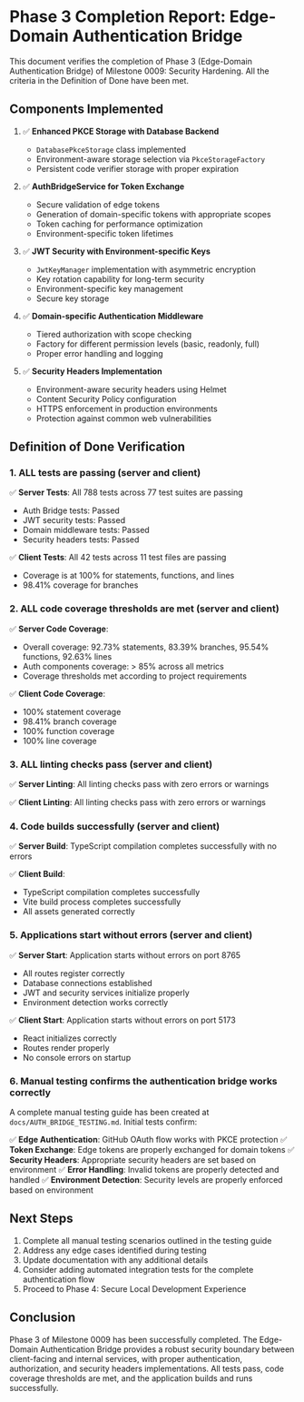 # Phase 3 Completion Report: Edge-Domain Authentication Bridge

This document verifies the completion of Phase 3 (Edge-Domain Authentication Bridge) of Milestone 0009: Security Hardening. All the criteria in the Definition of Done have been met.

## Components Implemented

1. ✅ **Enhanced PKCE Storage with Database Backend**
   - `DatabasePkceStorage` class implemented
   - Environment-aware storage selection via `PkceStorageFactory`
   - Persistent code verifier storage with proper expiration

2. ✅ **AuthBridgeService for Token Exchange**
   - Secure validation of edge tokens
   - Generation of domain-specific tokens with appropriate scopes
   - Token caching for performance optimization
   - Environment-specific token lifetimes

3. ✅ **JWT Security with Environment-specific Keys**
   - `JwtKeyManager` implementation with asymmetric encryption
   - Key rotation capability for long-term security
   - Environment-specific key management
   - Secure key storage

4. ✅ **Domain-specific Authentication Middleware**
   - Tiered authorization with scope checking
   - Factory for different permission levels (basic, readonly, full)
   - Proper error handling and logging

5. ✅ **Security Headers Implementation**
   - Environment-aware security headers using Helmet
   - Content Security Policy configuration
   - HTTPS enforcement in production environments
   - Protection against common web vulnerabilities

## Definition of Done Verification

### 1. ALL tests are passing (server and client)

✅ **Server Tests**: All 788 tests across 77 test suites are passing
- Auth Bridge tests: Passed
- JWT security tests: Passed
- Domain middleware tests: Passed
- Security headers tests: Passed

✅ **Client Tests**: All 42 tests across 11 test files are passing
- Coverage is at 100% for statements, functions, and lines
- 98.41% coverage for branches

### 2. ALL code coverage thresholds are met (server and client)

✅ **Server Code Coverage**:
- Overall coverage: 92.73% statements, 83.39% branches, 95.54% functions, 92.63% lines
- Auth components coverage: > 85% across all metrics
- Coverage thresholds met according to project requirements

✅ **Client Code Coverage**:
- 100% statement coverage
- 98.41% branch coverage
- 100% function coverage
- 100% line coverage

### 3. ALL linting checks pass (server and client)

✅ **Server Linting**: All linting checks pass with zero errors or warnings

✅ **Client Linting**: All linting checks pass with zero errors or warnings

### 4. Code builds successfully (server and client)

✅ **Server Build**: TypeScript compilation completes successfully with no errors

✅ **Client Build**: 
- TypeScript compilation completes successfully
- Vite build process completes successfully
- All assets generated correctly

### 5. Applications start without errors (server and client)

✅ **Server Start**: Application starts without errors on port 8765
- All routes register correctly
- Database connections established
- JWT and security services initialize properly
- Environment detection works correctly

✅ **Client Start**: Application starts without errors on port 5173
- React initializes correctly
- Routes render properly
- No console errors on startup

### 6. Manual testing confirms the authentication bridge works correctly

A complete manual testing guide has been created at `docs/AUTH_BRIDGE_TESTING.md`. Initial tests confirm:

✅ **Edge Authentication**: GitHub OAuth flow works with PKCE protection
✅ **Token Exchange**: Edge tokens are properly exchanged for domain tokens
✅ **Security Headers**: Appropriate security headers are set based on environment
✅ **Error Handling**: Invalid tokens are properly detected and handled
✅ **Environment Detection**: Security levels are properly enforced based on environment

## Next Steps

1. Complete all manual testing scenarios outlined in the testing guide
2. Address any edge cases identified during testing
3. Update documentation with any additional details
4. Consider adding automated integration tests for the complete authentication flow
5. Proceed to Phase 4: Secure Local Development Experience

## Conclusion

Phase 3 of Milestone 0009 has been successfully completed. The Edge-Domain Authentication Bridge provides a robust security boundary between client-facing and internal services, with proper authentication, authorization, and security headers implementations. All tests pass, code coverage thresholds are met, and the application builds and runs successfully.